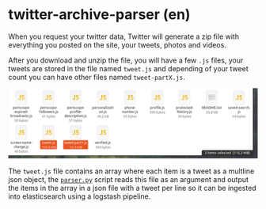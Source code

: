 # twitter-archive-parser (en)

When you request your twitter data, Twitter will generate a zip file with everything you posted on the site, your tweets, photos and videos.

After you download and unzip the file, you will have a few `.js` files, your tweets are stored in the file named `tweet.js` and depending of your tweet count you can have other files named `tweet-partX.js`.

![tweets file](images/twitter-files.png)

The `tweet.js` file contains an array where each item is a tweet as a multline json object, the [`parser.py`](parser.py) script reads this file as an argument and output the items in the array in a json file with a tweet per line so it can be ingested into elasticsearch using a logstash pipeline.